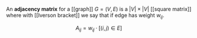 An **adjacency matrix** for a [[graph]] $G=(V, E)$ is a $|V| \times |V|$ [[square matrix]] where with [[Iverson bracket]] we say that if edge has weight $w_{ij}$.

$$
A_{ij} = w_{ij }\cdot \left[(i, j) \in E\right]
$$